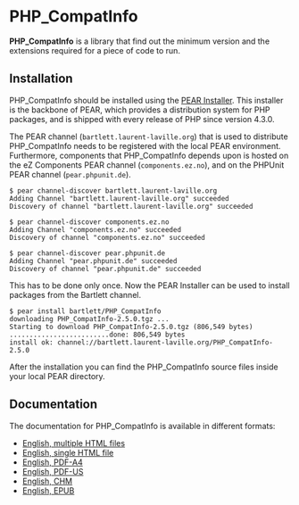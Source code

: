 PHP_CompatInfo
==============

**PHP_CompatInfo** is a library that 
find out the minimum version and the extensions required for a piece of code to run.

Installation
------------

PHP_CompatInfo should be installed using the [PEAR Installer](http://pear.php.net/). 
This installer is the backbone of PEAR, which provides a distribution system for PHP packages, 
and is shipped with every release of PHP since version 4.3.0.

The PEAR channel (`bartlett.laurent-laville.org`) that is used to distribute PHP_CompatInfo 
needs to be registered with the local PEAR environment. 
Furthermore, components that PHP_CompatInfo depends upon is hosted on the eZ Components PEAR channel (`components.ez.no`),
and on the PHPUnit PEAR channel (`pear.phpunit.de`).

    $ pear channel-discover bartlett.laurent-laville.org
    Adding Channel "bartlett.laurent-laville.org" succeeded
    Discovery of channel "bartlett.laurent-laville.org" succeeded

    $ pear channel-discover components.ez.no
    Adding Channel "components.ez.no" succeeded
    Discovery of channel "components.ez.no" succeeded

    $ pear channel-discover pear.phpunit.de
    Adding Channel "pear.phpunit.de" succeeded
    Discovery of channel "pear.phpunit.de" succeeded
    
This has to be done only once. Now the PEAR Installer can be used to install packages from the Bartlett channel.

    $ pear install bartlett/PHP_CompatInfo
    downloading PHP_CompatInfo-2.5.0.tgz ...
    Starting to download PHP_CompatInfo-2.5.0.tgz (806,549 bytes)
    .........................done: 806,549 bytes
    install ok: channel://bartlett.laurent-laville.org/PHP_CompatInfo-2.5.0

After the installation you can find the PHP_CompatInfo source files inside your local PEAR directory.


Documentation
-------------

The documentation for PHP_CompatInfo is available in different formats:

* [English, multiple HTML files](http://php5.laurent-laville.org/compatinfo/manual/2.5/en/index.html)
* [English, single HTML file](http://php5.laurent-laville.org/compatinfo/manual/2.5/en/phpci-book.html)
* [English, PDF-A4](http://php5.laurent-laville.org/compatinfo/manual/2.5/en/phpci-book-a4.pdf)
* [English, PDF-US](http://php5.laurent-laville.org/compatinfo/manual/2.5/en/phpci-book-us.pdf)
* [English, CHM](http://php5.laurent-laville.org/compatinfo/manual/2.5/en/phpci-book.chm.zip)
* [English, EPUB](http://php5.laurent-laville.org/compatinfo/manual/2.5/en/phpci-book.epub.zip)

